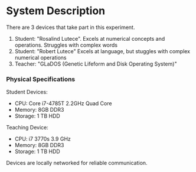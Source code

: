 # System Description

There are 3 devices that take part in this experiment. 

1. Student: "Rosalind Lutece". Excels at numerical concepts and operations. Struggles with complex words
2. Student: "Robert Lutece" Excels at language, but stuggles with complex numerical operations
3. Teacher: "GLaDOS \(Genetic Lifeform and Disk Operating System\)"

### Physical Specifications

Student Devices: 

* CPU: Core i7-4785T 2.2GHz Quad Core
* Memory: 8GB DDR3
* Storage: 1 TB HDD

Teaching Device:

* CPU: i7 3770s 3.9 GHz
* Memory: 8GB DDR3
* Storage: 1 TB HDD

Devices are locally networked for reliable communication.

